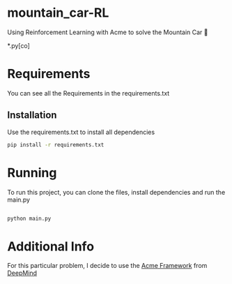 # mountain_car-RL
Using Reinforcement Learning with Acme to solve the Mountain Car 🚗

*.py[co]

# Requirements
You can see all the Requirements in the requirements.txt

## Installation

Use the requirements.txt to install all dependencies

```bash
pip install -r requirements.txt
```

# Running

To run this project, you can clone the files, install dependencies and run the main.py

```python

python main.py
```

# Additional Info
For this particular problem, I decide to use the [Acme Framework](https://deepmind.com/research/publications/Acme) from [DeepMind](https://deepmind.com/)
